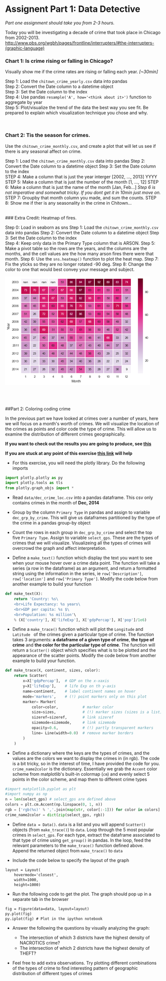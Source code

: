 # Assignent Part 1:  Data Detective
*Part one assignment should take you from 2-3 hours.*

Today you will be investigating a decade of crime that took place in Chicago from 2002-2013.  http://www.pbs.org/wgbh/pages/frontline/interrupters/#the-interrupters-(graphic-language)
### Chart 1:  Is crime rising or falling in Chicago?
Visually show me if the crime rates are rising or falling each year. *[~30min]*

Step 1:  Load the `chitown_crime_yearly.csv` data into pandas  
Step 2:  Convert the Date column to a datetime object  
Step 3:  Set the Date column to the index  
Step 4:  Use pandas `resample('A', how='<think about it>')` function to aggregate by year  
Step 5:  Plot/visualize the trend of the data the best way you see fit.   Be prepared to explain which visualization technique you chose and why.

<br>

### Chart 2: Tis the season for crimes.

Use the `chitown_crime_monthly.csv`, and create a plot that will let us see if there is any seasonal affect on crime.

Step 1:  Load the `chitown_crime_monthly.csv` data into pandas
Step 2:  Convert the Date column to a datetime object
Step 3:  Set the Date column to the index  
STEP 4: Make a column that is just the year interger [2002, ..., 2013] YYYY
STEP 5: Make a column that is just the number of the month [1, ..., 12]
STEP 6: Make a column that is just the name of the month [Jan, Feb...] *Step 6 is not imperative and somewhat tricky.  If you dont get it in 10min just move on.*
STEP 7: Groupby that month column you made, and sum the counts.
STEP 8:  Show me if ther is any seasonality in the crime in Chitown...

<br>
### Extra Credit: Heatmap of fires.

Step 0:  Load in seaborn as sns
Step 1:  Load the `chitown_crime_monthly.csv` data into pandas
Step 2:  Convert the Date column to a datetime object
Step 3:  Set the Date column to the index  
Step 4: Keep only data in the Primary Type column that is ARSON.
Step 5: Make a pivot table so the rows are the years, and the columns are the months, and the cell values are the how many arson fires there were that month.
Step 6:  Use the `sns.heatmap()` function to plot the heat map.
Step 7:  Fix the yticks so they are no longer rotated -90 deg.
Step 8:  Change the color to one that would best convey your message and subject.

![heat map](images/heatmap.png)

<br>
<br>
<br>
##Part 2: Coloring coding crime

In the previous part we have looked at crimes over a number of years, here we
will focus on a month's worth of crimes. We will visualize the location of the
crimes as points and color code the type of crime. This will allow us to examine
the distribution of different crimes geographically.

**If you want to check out the results you are going to produce,
see [this](https://plot.ly/~jyt109/87/)**

**If you are stuck at any point of this exercise
[this link](https://plot.ly/python/bubble-charts-tutorial/) will help**

- For this exercise, you will need the plotly library. Do the following imports

```python
import plotly.plotly as py
import plotly.tools as tls
from plotly.graph_objs import *
```

- Read ``data/dec_crime_loc.csv`` into a pandas dataframe. This csv only
contains crimes in the month of **Dec, 2014**

- Group by the column ``Primary Type`` in pandas and assign to variable
``dec_grp_by_crime``. This will give us dataframes partitioned by the type
of the crime in a pandas group-by object

- Count the rows in each group in ``dec_grp_by_crime`` and select the top five
``Primary Type``. Assign to variable ``select_gps``. These are the types of
crimes that we will visualize. Visualizeing all the types of crimes will
overcrowd the graph and affect interpretation.

- Define a ``make_text()`` function which display the text you want to see
when your mouse hover over a crime data point. The function will take a series
(a row in the dataframe) as an argument, and return a formatted string using
the information in the series, ie ``row['Description']``, ``row['location']``
and ``row['Primary Type']``. Modify the code below from another example to
build your function

```python
def make_text(X):
    return 'Country: %s\
    <br>Life Expectancy: %s years\
    <br>GDP per capita: %s $\
    <br>Population: %s million'\
    % (X['country'], X['lifeExp'], X['gdpPercap'], X['pop']/1e6)
```


- Define a ``make_trace()`` function which will plot the ``Longitude`` and
``Latitude `` of the crimes given a particular type of crime.
The function takes 3 arguments: **a dataframe of a given type of crime**,
**the type of crime** and **the color for the particular type of crime**.
The function will return a ``Scatter()`` object which specifies what is to be
plotted and the appearance of the scatter points. Modify the code below from
another example to build your function.

```python
def make_trace(X, continent, sizes, color):
    return Scatter(
        x=X['gdpPercap'],  # GDP on the x-xaxis
        y=X['lifeExp'],    # life Exp on th y-axis
        name=continent,    # label continent names on hover
        mode='markers',    # (!) point markers only on this plot
        marker= Marker(
            color=color,           # marker color
            size=sizes,            # (!) marker sizes (sizes is a list)
            sizeref=sizeref,       # link sizeref
            sizemode=sizemode,     # link sizemode
            opacity=0.6,           # (!) partly transparent markers
            line= Line(width=0.0)  # remove marker borders
        )
    )
```

- Define a dictionary where the keys are the types of crimes, and the values are
the colors we want to display the crimes in (in rgb). The code is a bit tricky,
so in the interest of time, I have provided the code for you.
``crime_name2color`` is the dictionary. Essentially we grab the ``Accent``
color scheme from matplotlib's built-in colormap (``cm``) and evenly select 5
points in the color scheme, and map them to different crime types

```python
#import matplotlib.pyplot as plt
#import numpy as np
n = len(select_gps) # select_gps are defined above
colors = plt.cm.Accent(np.linspace(0, 1, n))
rgb = ['rgb(%s)' % ','.join(map(str, color[:-1])) for color in colors]
crime_name2color = dict(zip(select_gps, rgb))
```
- Define ``data = Data()``. ``data`` is a list and you will append ``Scatter()``
objects (from ``make_trace()``) to ``data``.
Loop through the 5 most popular crimes in ``select_gps``. For each type, extract
the dataframe associated to that type of crime using ``get_group()`` in pandas.
In the loop, feed the relevant parameters to the ``make_trace()`` function
defined above. Append the returned object from ``make_trace()`` to ``data``

- Include the code below to specify the layout of the graph

```
layout = Layout(
    hovermode='closest',
    width=1000,
    height=1000)
```

- Run the following code to get the plot. The graph should pop up in a
separate tab in the browser

```
fig = Figure(data=data, layout=layout)
py.plot(fig)
py.iplot(fig) # Plot in the ipython notebook
```
- Answer the following the questions by visually analyzing the graph:
    - The intersection of which 3 districts have the highest density of NACROTICS
    crime?
    - The intersection of which 2 districts have the highest density of THEFT?

- Feel free to add extra observations. Try plotting different combinations
of the types of crime to find interesting pattern of geographic distribution
of different types of crimes
